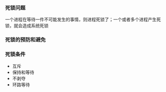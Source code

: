### 死锁问题

一个进程在等待一件不可能发生的事情，则进程死锁了；一个或者多个进程产生死锁，就会造成系统死锁

### 死锁的预防和避免

### 死锁条件

- 互斥
- 保持和等待
- 不剥夺
- 环路等待

